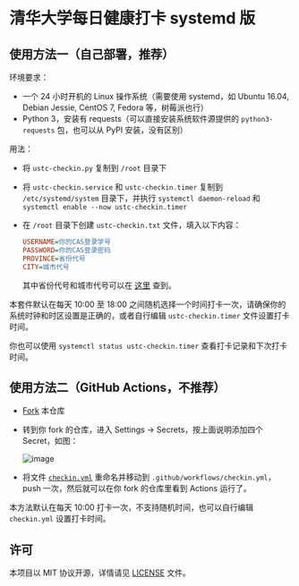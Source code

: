 # 清华大学每日健康打卡 systemd 版

## 使用方法一（自己部署，推荐）

环境要求：

- 一个 24 小时开机的 Linux 操作系统（需要使用 systemd，如 Ubuntu 16.04, Debian Jessie, CentOS 7, Fedora 等，树莓派也行）
- Python 3，安装有 requests（可以直接安装系统软件源提供的 `python3-requests` 包，也可以从 PyPI 安装，没有区别）

用法：

- 将 `ustc-checkin.py` 复制到 `/root` 目录下
- 将 `ustc-checkin.service` 和 `ustc-checkin.timer` 复制到 `/etc/systemd/system` 目录下，并执行 `systemctl daemon-reload` 和 `systemctl enable --now ustc-checkin.timer`
- 在 `/root` 目录下创建 `ustc-checkin.txt` 文件，填入以下内容：

    ```ini
    USERNAME=你的CAS登录学号
    PASSWORD=你的CAS登录密码
    PROVINCE=省份代号
    CITY=城市代号
    ```

    其中省份代号和城市代号可以在 [这里](http://www.tcmap.com.cn/list/daima_list.html) 查到。

本套件默认在每天 10:00 至 18:00 之间随机选择一个时间打卡一次，请确保你的系统时钟和时区设置是正确的，或者自行编辑 `ustc-checkin.timer` 文件设置打卡时间。

你也可以使用 `systemctl status ustc-checkin.timer` 查看打卡记录和下次打卡时间。

## 使用方法二（GitHub Actions，不推荐）

- [Fork](https://github.com/iBug/ustc-checkin/fork) 本仓库
- 转到你 fork 的仓库，进入 Settings → Secrets，按上面说明添加四个 Secret，如图：

    ![image](https://user-images.githubusercontent.com/7273074/82295949-0fcde880-99e3-11ea-956b-fddbd003c3bc.png)

- 将文件 [`checkin.yml`](checkin.yml) 重命名并移动到 `.github/workflows/checkin.yml`，push 一次，然后就可以在你 fork 的仓库里看到 Actions 运行了。

本方法默认在每天 10:00 打卡一次，不支持随机时间，也可以自行编辑 `checkin.yml` 设置打卡时间。

## 许可 

本项目以 MIT 协议开源，详情请见 [LICENSE](LICENSE) 文件。
